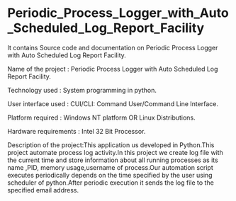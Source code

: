 
# Periodic_Process_Logger_with_Auto_Scheduled_Log_Report_Facility
It contains Source code and documentation on Periodic Process Logger with Auto Scheduled Log Report Facility. 

Name of the project : Periodic Process Logger with Auto Scheduled Log Report Facility.

Technology used : System programming in python.

User interface used : CUI/CLI: Command User/Command Line Interface.

Platform required : Windows NT platform OR Linux Distributions.

Hardware requirements : Intel 32 Bit Processor.

Description of the project:This application us developed in Python.This project automate process log activity.In this project we create log file with the current time and store information about all running processes as its name ,PID, memory usage,username of process.Our automation script executes periodically depends on the time specified by the user using scheduler of python.After periodic execution it sends the log file to the specified email address.
